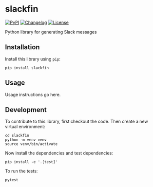 # slackfin

[![PyPI](https://img.shields.io/pypi/v/slackfin.svg)](https://pypi.org/project/slackfin/)
[![Changelog](https://img.shields.io/github/v/release/glennbach/slackfin?include_prereleases&label=changelog)](https://github.com/glennbach/slackfin/releases)
[![License](https://img.shields.io/badge/license-Apache%202.0-blue.svg)](https://github.com/glennbach/slackfin/blob/main/LICENSE)

Python library for generating Slack messages

## Installation

Install this library using `pip`:

    pip install slackfin

## Usage

Usage instructions go here.

## Development

To contribute to this library, first checkout the code. Then create a new virtual environment:

    cd slackfin
    python -m venv venv
    source venv/bin/activate

Now install the dependencies and test dependencies:

    pip install -e '.[test]'

To run the tests:

    pytest
